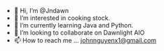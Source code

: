 - 👋 Hi, I’m @Jndawn
- 👀 I’m interested in cooking stock.
- 🌱 I’m currently learning Java and Python. 
- 💞️ I’m looking to collaborate on Dawnlight AIO
- 📫 How to reach me ... johnnguyenx1@gmail.com

<!---
Jndawn/Jndawn is a ✨ special ✨ repository because its `README.md` (this file) appears on your GitHub profile.
You can click the Preview link to take a look at your changes.
--->
